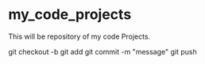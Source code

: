 # my_code_projects
This will be repository of my code Projects.

git checkout -b <filename>
git add
git commit -m "message"
git push

